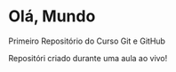 # Olá, Mundo
 Primeiro Repositório do Curso Git e GitHub

 Repositóri criado durante uma aula ao vivo!
